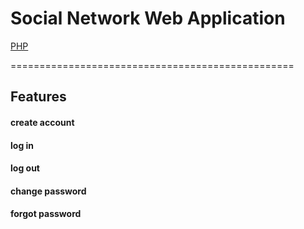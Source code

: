 # Social Network Web Application
[PHP](https://php.net)

=================================================
## Features

  #### create account
  #### log in
  #### log out
  #### change password
  #### forgot password
